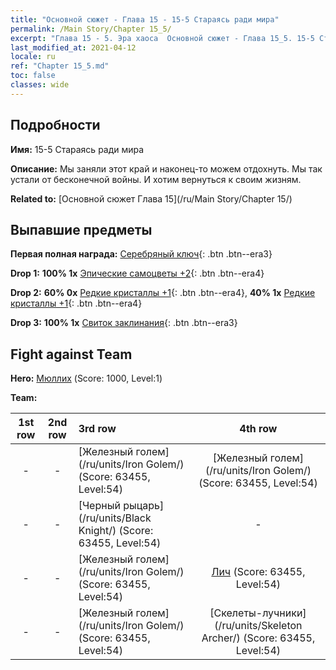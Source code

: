 ```yaml
---
title: "Основной сюжет - Глава 15 - 15-5 Стараясь ради мира"
permalink: /Main Story/Chapter 15_5/
excerpt: "Глава 15 - 5. Эра хаоса  Основной сюжет - Глава 15_5. 15-5 Стараясь ради мира"
last_modified_at: 2021-04-12
locale: ru
ref: "Chapter 15_5.md"
toc: false
classes: wide
---
```


## Подробности

 **Имя:** 15-5 Стараясь ради мира

 **Описание:** Мы заняли этот край и наконец-то можем отдохнуть. Мы так устали от бесконечной войны. И хотим вернуться к своим жизням.

 **Related to:** [Основной сюжет Глава 15](/ru/Main Story/Chapter 15/)

## Выпавшие предметы

 **Первая полная награда:** [Серебряный ключ](/ru/Items/con_693/){: .btn .btn--era3}

 **Drop 1:** **100% 1x** [Эпические самоцветы +2](/ru/Items/mat_51/){: .btn .btn--era4}

 **Drop 2:** **60% 0x** [Редкие кристаллы +1](/ru/Items/mat_45/){: .btn .btn--era4}, **40% 1x** [Редкие кристаллы +1](/ru/Items/mat_45/){: .btn .btn--era4}

 **Drop 3:** **100% 1x** [Свиток заклинания](/ru/Items/con_694/){: .btn .btn--era3}


## Fight against Team
 **Hero:** [Мюллих](/ru/heroes/Mullich/) (Score: 1000, Level:1)

 **Team:**


  | 1st row | 2nd row | 3rd row | 4th row |
  |:----:|:----:|:----|:----:|
  | - | - | [Железный голем](/ru/units/Iron Golem/) (Score: 63455, Level:54)  | [Железный голем](/ru/units/Iron Golem/) (Score: 63455, Level:54)  |
  | - | - | [Черный рыцарь](/ru/units/Black Knight/) (Score: 63455, Level:54)  | - |
  | - | - | [Железный голем](/ru/units/Iron Golem/) (Score: 63455, Level:54)  | [Лич](/ru/units/Lich/) (Score: 63455, Level:54)  |
  | - | - | [Железный голем](/ru/units/Iron Golem/) (Score: 63455, Level:54)  | [Скелеты-лучники](/ru/units/Skeleton Archer/) (Score: 63455, Level:54)  |


